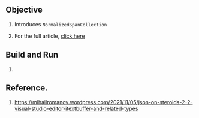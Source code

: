 ## Objective

1. Introduces `NormalizedSpanCollection` 

2. For the full article, [click here](..\221500-TextBufferIntro\1-ITextBuffer.md)

## Build and Run
1. 

## Reference.
1. https://mihailromanov.wordpress.com/2021/11/05/json-on-steroids-2-2-visual-studio-editor-itextbuffer-and-related-types

